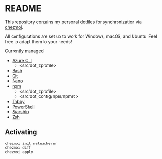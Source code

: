 # README

This repository contains my personal dotfiles for synchronization via [chezmoi](https://www.chezmoi.io).

All configurations are set up to work for Windows, macOS, and Ubuntu. Feel free to adapt them to your needs!

Currently managed:

- [Azure CLI](https://learn.microsoft.com/en-us/cli/azure/)
  - <src/dot_zprofile>
- [Bash](https://www.gnu.org/software/bash/)
- [Git](https://git-scm.com/)
- [Nano](https://www.nano-editor.org/)
- [npm](https://www.npmjs.com/)
  - <src/dot_zprofile>
  - <src/dot_config/npm/npmrc>
- [Tabby](https://tabby.sh/)
- [PowerShell](https://github.com/PowerShell/PowerShell)
- [Starship](https://starship.rs)
- [Zsh](https://www.zsh.org/)

## Activating

```shell
chezmoi init natescherer
chezmoi diff
chezmoi apply
```
